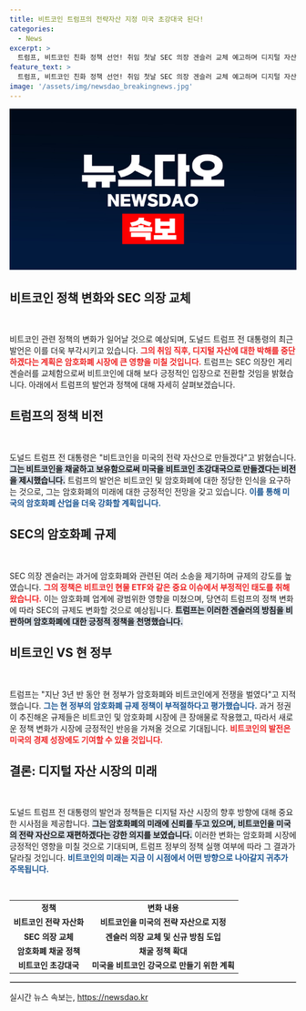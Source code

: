 ```yaml
---
title: 비트코인 트럼프의 전략자산 지정 미국 초강대국 된다!
categories:
  - News
excerpt: >
  트럼프, 비트코인 친화 정책 선언! 취임 첫날 SEC 의장 겐슬러 교체 예고하며 디지털 자산 박해 중단 선언. 미국을 비트코인 초강대국으로 만들겠다는 비전도 밝혀졌다. 클릭해서 더 알아보세요!
feature_text: >
  트럼프, 비트코인 친화 정책 선언! 취임 첫날 SEC 의장 겐슬러 교체 예고하며 디지털 자산 박해 중단 선언. 미국을 비트코인 초강대국으로 만들겠다는 비전도 밝혀졌다. 클릭해서 더 알아보세요!
image: '/assets/img/newsdao_breakingnews.jpg'
---
```


<p><img src="/assets/img/newsdao_breakingnews.jpg" alt="firstkoreanews 속보" /></p>

<h2 data-ke-size="size26">비트코인 정책 변화와 SEC 의장 교체</h2>

<p data-ke-size="size16">&nbsp;</p>

<p>비트코인 관련 정책의 변화가 일어날 것으로 예상되며, 도널드 트럼프 전 대통령의 최근 발언은 이를 더욱 부각시키고 있습니다. <b><span style="color: #ee2323;">그의 취임 직후, 디지털 자산에 대한 박해를 중단하겠다는 계획은 암호화폐 시장에 큰 영향을 미칠 것입니다.</span></b> 트럼프는 SEC 의장인 게리 겐슬러를 교체함으로써 비트코인에 대해 보다 긍정적인 입장으로 전환할 것임을 밝혔습니다. 아래에서 트럼프의 발언과 정책에 대해 자세히 살펴보겠습니다.</p>

<h2 data-ke-size="size26">트럼프의 정책 비전</h2>

<p data-ke-size="size16">&nbsp;</p>

<p>도널드 트럼프 전 대통령은 "비트코인을 미국의 전략 자산으로 만들겠다"고 밝혔습니다. <b><span style="background-color: #21538527;">그는 비트코인을 채굴하고 보유함으로써 미국을 비트코인 초강대국으로 만들겠다는 비전을 제시했습니다.</span></b> 트럼프의 발언은 비트코인 및 암호화폐에 대한 정당한 인식을 요구하는 것으로, 그는 암호화폐의 미래에 대한 긍정적인 전망을 갖고 있습니다. <b><span style="color: #1a5490;">이를 통해 미국의 암호화폐 산업을 더욱 강화할 계획입니다.</span></b></p>

<h2 data-ke-size="size26">SEC의 암호화폐 규제</h2>

<p data-ke-size="size16">&nbsp;</p>

<p>SEC 의장 겐슬러는 과거에 암호화폐와 관련된 여러 소송을 제기하며 규제의 강도를 높였습니다. <b><span style="color: #ee2323;">그의 정책은 비트코인 현물 ETF와 같은 중요 이슈에서 부정적인 태도를 취해 왔습니다.</span></b> 이는 암호화폐 업계에 광범위한 영향을 미쳤으며, 당연히 트럼프의 정책 변화에 따라 SEC의 규제도 변화할 것으로 예상됩니다. <b><span style="background-color: #21538527;">트럼프는 이러한 겐슬러의 방침을 비판하며 암호화폐에 대한 긍정적 정책을 천명했습니다.</span></b></p>

<h2 data-ke-size="size26">비트코인 VS 현 정부</h2>

<p data-ke-size="size16">&nbsp;</p>

<p>트럼프는 "지난 3년 반 동안 현 정부가 암호화폐와 비트코인에게 전쟁을 벌였다"고 지적했습니다. <b><span style="color: #1a5490;">그는 현 정부의 암호화폐 규제 정책이 부적절하다고 평가했습니다.</span></b> 과거 정권이 추진해온 규제들은 비트코인 및 암호화폐 시장에 큰 장애물로 작용했고, 따라서 새로운 정책 변화가 시장에 긍정적인 반응을 가져올 것으로 기대됩니다. <b><span style="color: #ee2323;">비트코인의 발전은 미국의 경제 성장에도 기여할 수 있을 것입니다.</span></b></p>

<h2 data-ke-size="size26">결론: 디지털 자산 시장의 미래</h2>

<p data-ke-size="size16">&nbsp;</p>

<p>도널드 트럼프 전 대통령의 발언과 정책들은 디지털 자산 시장의 향후 방향에 대해 중요한 시사점을 제공합니다. <b><span style="background-color: #21538527;">그는 암호화폐의 미래에 신뢰를 두고 있으며, 비트코인을 미국의 전략 자산으로 재편하겠다는 강한 의지를 보였습니다.</span></b> 이러한 변화는 암호화폐 시장에 긍정적인 영향을 미칠 것으로 기대되며, 트럼프 정부의 정책 실행 여부에 따라 그 결과가 달라질 것입니다. <b><span style="color: #1a5490;">비트코인의 미래는 지금 이 시점에서 어떤 방향으로 나아갈지 귀추가 주목됩니다.</span></b></p>

<p data-ke-size="size16">&nbsp;</p>

<table style="width: 100%; border-collapse: collapse;">
  <tbody>
    <tr>
      <td style="text-align: center; height: 17px;"><b>정책</b></td>
      <td style="text-align: center; height: 17px;"><b>변화 내용</b></td>
    </tr>
    <tr>
      <td style="text-align: center; height: 17px;"><b>비트코인 전략 자산화</b></td>
      <td style="text-align: center; height: 17px;"><b>비트코인을 미국의 전략 자산으로 지정</b></td>
    </tr>
    <tr>
      <td style="text-align: center; height: 17px;"><b>SEC 의장 교체</b></td>
      <td style="text-align: center; height: 17px;"><b>겐슬러 의장 교체 및 신규 방침 도입</b></td>
    </tr>
    <tr>
      <td style="text-align: center; height: 17px;"><b>암호화폐 채굴 정책</b></td>
      <td style="text-align: center; height: 17px;"><b>채굴 정책 확대</b></td>
    </tr>
    <tr>
      <td style="text-align: center; height: 17px;"><b>비트코인 초강대국</b></td>
      <td style="text-align: center; height: 17px;"><b>미국을 비트코인 강국으로 만들기 위한 계획</b></td>
    </tr>
  </tbody>
</table>

<hr style="border: 1px solid #ccc;">
실시간 뉴스 속보는, <a href="https://newsdao.kr" rel="dofollow">https://newsdao.kr</a>


